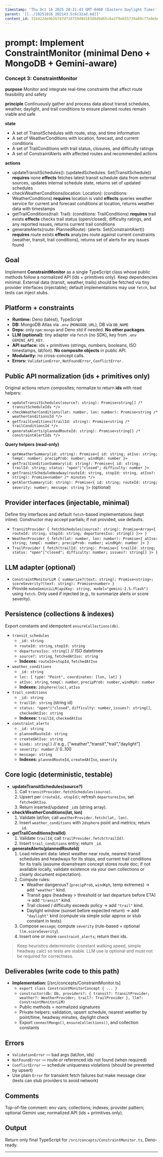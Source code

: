 ```yaml
---
timestamp: 'Thu Oct 16 2025 20:21:43 GMT-0400 (Eastern Daylight Time)'
parent: '[[../20251016_202143.5c6c32ad.md]]'
content_id: 31b422de96267d7d710759d9d183d8d9d65c6a2f9e655739a89c77e0ebe6727a
---
```


# prompt: Implement ConstraintMonitor (minimal Deno + MongoDB + Gemini-aware)

### Concept 3: ConstraintMonitor

**purpose** Monitor and integrate real-time constraints that affect route feasibility and safety

**principle** Continuously gather and process data about transit schedules, weather, daylight, and trail conditions to ensure planned routes remain viable and safe

**state**

* A set of TransitSchedules with route, stop, and time information
* A set of WeatherConditions with location, forecast, and current conditions
* A set of TrailConditions with trail status, closures, and difficulty ratings
* A set of ConstraintAlerts with affected routes and recommended actions

**actions**

* updateTransitSchedules(): (updatedSchedules: Set(TransitSchedule))
  **requires** none
  **effects** fetches latest transit schedule data from external sources, updates internal schedule state, returns set of updated schedules
* checkWeatherConditions(location: Location): (conditions: WeatherConditions)
  **requires** location is valid
  **effects** queries weather service for current and forecast conditions at location, returns weather data with timestamps
* getTrailConditions(trail: Trail): (conditions: TrailConditions)
  **requires** trail exists
  **effects** checks trail status (open/closed), difficulty ratings, and any reported issues, returns current trail conditions
* generateAlerts(route: PlannedRoute): (alerts: Set(ConstraintAlert))
  **requires** route exists
  **effects** analyzes route against current constraints (weather, transit, trail conditions), returns set of alerts for any issues found

## Goal

Implement **ConstraintMonitor** as a single TypeScript class whose public methods follow a normalized API (ids + primitives only). Keep dependencies minimal. External data (transit, weather, trails) should be fetched via tiny provider interfaces (injectable); default implementations may use `fetch`, but tests can inject stubs.

## Platform + constraints

* **Runtime:** Deno (latest), TypeScript
* **DB:** MongoDB Atlas via `.env` (`MONGODB_URL`), DB via `DB_NAME`
* **Deps:** only `npm:mongo` and Deno std if needed. **No other packages**.
* **LLM (optional):** tiny adapter via `fetch` (no SDK), key from `.env` `GEMINI_API_KEY`.
* **API surface:** ids + primitives (strings, numbers, booleans, ISO timestamps, lat/lon). **No composite objects** in public API.
* **Modularity:** no cross-concept calls.
* **Errors:** `ValidationError`, `NotFoundError`, `ConflictError`.

## Public API normalization (ids + primitives only)

Original actions return composites; normalize to return **ids** with read helpers:

* `updateTransitSchedules(source?: string): Promise<string[] /* transitScheduleIds */>`
* `checkWeatherConditions(lat: number, lon: number): Promise<string /* weatherConditionsId */>`
* `getTrailConditions(trailId: string): Promise<string /* trailConditionsId */>`
* `generateAlerts(plannedRouteId: string): Promise<string[] /* constraintAlertIds */>`

**Query helpers (read-only)**

* `getWeatherSummary(id: string): Promise<{ id: string; atIso: string; tempC: number; precipProb: number; windKph: number }>`
* `getTrailConditionSummary(id: string): Promise<{ id: string; trailId: string; status: "open"|"closed"; difficulty: number }>`
* `getTransitScheduleHeadway(routeId: string, stopId: string, atIso?: string): Promise<number /* minutes */>`
* `getAlertSummary(id: string): Promise<{ id: string; routeId: string; severity: number; message: string }>` (optional)

## Provider interfaces (injectable, minimal)

Define tiny interfaces and default `fetch`-based implementations (kept inline). Constructor may accept partials; if not provided, use defaults.

* `TransitProvider { fetchSchedules(source?: string): Promise<Array<{ routeId: string; stopId: string; departuresIso: string[] }>> }`
* `WeatherProvider { fetch(lat: number, lon: number): Promise<{ atIso: string; tempC: number; precipProb: number; windKph: number }> }`
* `TrailProvider { fetch(trailId: string): Promise<{ trailId: string; status: "open"|"closed"; difficulty: number; issues?: string[] }> }`

## LLM adapter (optional)

* `ConstraintMonitorLLM { summarize?(text: string): Promise<string>; scoreSeverity?(text: string): Promise<number> }`
* Provide `makeGeminiLLM(apiKey: string, model="gemini-2.5-flash")` using `fetch`. Only used if injected (e.g., to summarize alerts or score severity).

## Persistence (collections & indexes)

Export constants and idempotent `ensureCollections(db)`.

* `transit_schedules`
  * `_id: string`
  * `routeId: string`, `stopId: string`
  * `departuresIso: string[]`           // ISO datetimes
  * `source?: string`, `fetchedAtIso: string`
  * **Indexes:** `routeId+stopId`, `fetchedAtIso`
* `weather_conditions`
  * `_id: string`
  * `loc: { type: "Point", coordinates: [lon, lat] }`
  * `atIso: string`, `tempC: number`, `precipProb: number`, `windKph: number`
  * **Indexes:** `2dsphere(loc)`, `atIso`
* `trail_conditions`
  * `_id: string`
  * `trailId: string` (string id)
  * `status: "open"|"closed"`, `difficulty: number`, `issues?: string[]`, `checkedAtIso: string`
  * **Indexes:** `trailId`, `checkedAtIso`
* `constraint_alerts`
  * `_id: string`
  * `plannedRouteId: string`
  * `createdAtIso: string`
  * `kinds: string[]`                   // e.g., \["weather","transit","trail","daylight"]
  * `severity: number`                  // 0..100
  * `message: string`
  * **Indexes:** `plannedRouteId`, `createdAtIso`, `severity`

## Core logic (deterministic, testable)

* **updateTransitSchedules(source?)**
  1. Call `transitProvider.fetchSchedules(source)`.
  2. Upsert per `(routeId, stopId)`; refresh `departuresIso`, set `fetchedAtIso`.
  3. Return inserted/updated `_id`s (string array).
* **checkWeatherConditions(lat, lon)**
  1. Validate lat/lon; call `weatherProvider.fetch(lat, lon)`.
  2. Insert `weather_conditions` with `2dsphere` point and metrics; return `_id`.
* **getTrailConditions(trailId)**
  1. Validate `trailId`; call `trailProvider.fetch(trailId)`.
  2. Insert `trail_conditions` entry; return `_id`.
* **generateAlerts(plannedRouteId)**
  1. Load relevant data: latest weather near route, nearest transit schedules and headways for its stops, and current trail conditions for its trails (assume downstream concept stores route doc; if not available locally, validate existence via your own collections or clearly document expectation).
  2. Compute rules:
     * Weather dangerous? (`precipProb`, `windKph`, temp extremes) → add `"weather"` kind.
     * Transit gaps (headway > threshold or last departure before ETA) → add `"transit"` kind.
     * Trail closed / difficulty exceeds policy → add `"trail"` kind.
     * Daylight window (sunset before expected return) → add `"daylight"` kind (compute via simple solar approx or stub constant in tests).
  3. Compose `message`; compute `severity` (rule-based + optional `llm.scoreSeverity`).
  4. Insert one or more `constraint_alerts`; return their ids.

> Keep heuristics deterministic (constant walking speed, simple headway calc) so tests are stable. LLM use is optional and must not be required for correctness.

## Deliverables (write code to this path)

* **Implementation:** \[/src/concepts/ConstraintMonitor.ts]
  * `export class ConstraintMonitorConcept { ... }`
  * `constructor(db: Db, providers?: { transit?: TransitProvider; weather?: WeatherProvider; trail?: TrailProvider }, llm?: ConstraintMonitorLLM)`
  * Public methods = normalized signatures
  * Private helpers: validation, upsert schedule, nearest weather by point/time, headway minutes, daylight check
  * Export `connectMongo()`, `ensureCollections()`, and collection constants

## Errors

* `ValidationError` — bad args (lat/lon, ids)
* `NotFoundError` — route or referenced ids not found (when required)
* `ConflictError` — schedule uniqueness violations (should be prevented by upsert)
* Use plain `Error` for transient fetch failures but make message clear (tests can stub providers to avoid network)

## Comments

Top-of-file comment: env vars; collections; indexes; provider pattern; optional Gemini use; normalized API (ids + primitives only).

## Output

Return only final TypeScript for `/src/concepts/ConstraintMonitor.ts`, Deno-ready.

***
